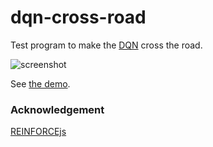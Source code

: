 dqn-cross-road
======================
Test program to make the [DQN](http://cs.stanford.edu/people/karpathy/reinforcejs/puckworld.html) cross the road.

![screenshot](https://abagames.github.io/dqn-cross-road/screenshot.gif)

See [the demo](https://abagames.github.io/dqn-cross-road/index.html).

### Acknowledgement

[REINFORCEjs](http://cs.stanford.edu/people/karpathy/reinforcejs/)
